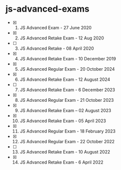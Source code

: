 # js-advanced-exams

- [x] 01. JS Advanced Exam - 27 June 2020
- [x] 02. JS Advanced Retake Exam - 12 Aug 2020
- [ ] 03. JS Advanced Retake - 08 April 2020
- [x] 04. JS Advanced Retake Exam - 10 December 2019
- [x] 05. JS Advanced Regular Exam - 20 October 2024
- [x] 06. JS Advanced Retake Exam - 12 August 2024
- [ ] 07. JS Advanced Retake Exam - 6 December 2023
- [x] 08. JS Advanced Regular Exam - 21 October 2023
- [x] 09. JS Advanced Retake Exam – 02 August 2023
- [x] 10. JS Advanced Retake Exam - 05 April 2023
- [x] 11. JS Advanced Regular Exam - 18 February 2023
- [x] 12. JS Advanced Regular Exam - 22 October 2022
- [ ] 13. JS Advanced Retake Exam - 10 August 2022
- [x] 14. JS Advanced Retake Exam - 6 April 2022